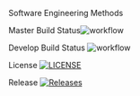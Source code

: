 Software Engineering Methods

Master Build Status![workflow](https://github.com/YevisoChiedza1/devops/actions/workflows/main.yml/badge.svg)

Develop Build Status ![workflow](https://github.com/YevisoChiedza1/devops/actions/workflows/main.yml/badge.svg?branch=develop)

License [![LICENSE](https://img.shields.io/github/license/YevisoChiedza1/devops.svg?style=flat-square)](https://github.com/YevisoChiedza1/devops/blob/master/LICENSE)

Release [![Releases](https://img.shields.io/github/release/YevisoChiedza1/devops/all.svg?style=flat-square)](https://github.com/YevisoChiedza1/devops/releases)


